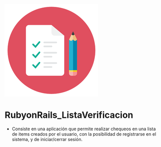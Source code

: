 ![Image of Yaktocat](https://github.com/cluco91/RubyonRails_ListaVerificacion/blob/master/lista_tareas.png)

# RubyonRails_ListaVerificacion

- Consiste en una aplicación que permite realizar chequeos en una lista de items creados por el usuario, 
  con la posibilidad de registrarse en el sistema, y de iniciar/cerrar sesión.
